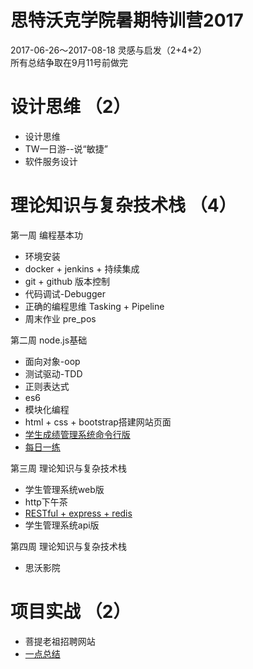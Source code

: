 # 思特沃克学院暑期特训营2017
2017-06-26～2017-08-18 灵感与启发（2+4+2）  
所有总结争取在9月11号前做完

# 设计思维 （2）
- 设计思维  
- TW一日游--说“敏捷”  
- 软件服务设计

# 理论知识与复杂技术栈 （4）
第一周 编程基本功 
- 环境安装  
- docker + jenkins + 持续集成
- git + github 版本控制
- 代码调试-Debugger
- 正确的编程思维 Tasking + Pipeline
- 周末作业 pre_pos

第二周 node.js基础
- 面向对象-oop
- 测试驱动-TDD
- 正则表达式
- es6
- 模块化编程
- html + css + bootstrap搭建网站页面
- [学生成绩管理系统命令行版](studentscore)
- [每日一练](https://github.com/EasterFan/A-Day-A-Tip)

第三周 理论知识与复杂技术栈  
- 学生管理系统web版
- http下午茶
- [RESTful + express + redis](RESTful+express+redis)
- 学生管理系统api版


第四周 理论知识与复杂技术栈
- 思沃影院

# 项目实战 （2）  

- 菩提老祖招聘网站
- [一点总结](finalSummery)